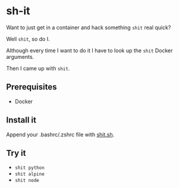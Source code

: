 # sh-it

Want to just get in a container and hack something `shit` real quick?

Well `shit`, so do I.

Although every time I want to do it I have to look up the `shit` Docker arguments.

Then I came up with `shit`.

## Prerequisites

* Docker

## Install it

Append your .bashrc/.zshrc file with [shit.sh](shit.sh).



## Try it

* `shit python`
* `shit alpine`
* `shit node`
